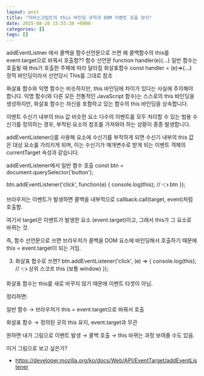 ```yaml
---
layout: post
title: "자바스크립트의 this 바인딩 규칙과 DOM 이벤트 호출 방식"
date: 2025-08-20 15:55:38 +0900
categories: []
tags: []
---
```


addEventListner 에서 콜백을 함수선언문으로 쓰면 왜 콜백함수의 this를 event.target으로 바꿔서 호출함??
함수 선언문
function handler(e){...} 
일반 함수는 호출될 때 this가 호출한 주체에 따라 달라짐
화살표함수
const handler = (e)=>{...}
정적 바인딩이라서 선언당시 This를 그대로 참조



화살표 함수와 익명 함수는 비슷하지만, this 바인딩에 차이가 있다는 사실에 주의해야 합니다. 
익명 함수(와 다른 모든 전통적인 JavaScript 함수)는 스스로의 this 바인딩을 생성하지만, 화살표 함수는 자신을 포함하고 있는 함수의 this 바인딩을 상속합니다.

이벤트 수신기 내부의 this 값
비슷한 요소 다수의 이벤트를 모두 처리할 수 있는 범용 수신기를 정의하는 경우, 부착된 요소의 참조를 가져와야 하는 상황이 종종 발생합니다.

addEventListener()를 사용해 요소에 수신기를 부착하게 되면 수신기 내부의 this 값은 대상 요소를 가리키게 되며, 이는 수신기가 매개변수로 받게 되는 이벤트 객체의 currentTarget 속성과 같습니다.

addEventListener에서 일반 함수 호출
const btn = document.querySelector('button');

btn.addEventListener('click', function(e) {
  console.log(this); // 👈 btn
});


브라우저는 이벤트가 발생하면 콜백을 내부적으로 callback.call(target, event)처럼 호출함.

여기서 target은 이벤트가 발생한 요소 (event.target)이고, 그래서 this가 그 요소로 바뀌는 것.

즉, 함수 선언문으로 쓰면 브라우저가 콜백을 DOM 요소에 바인딩해서 호출하기 때문에 this = event.target이 되는 거임.

3. 화살표 함수로 쓰면?
btn.addEventListener('click', (e) => {
  console.log(this); // 👈 상위 스코프 this (보통 window)
});


화살표 함수는 this를 새로 바꾸지 않기 때문에 이벤트 타겟이 아님.

정리하면:

일반 함수 → 브라우저가 this = event.target으로 바꿔서 호출

화살표 함수 → 정의된 곳의 this 유지, event.target과 무관

원하면 내가 그림으로 이벤트 발생 → 콜백 호출 → this 바뀌는 과정 보여줄 수도 있음.

이거 그림으로 보고 싶은가?


- https://developer.mozilla.org/ko/docs/Web/API/EventTarget/addEventListener